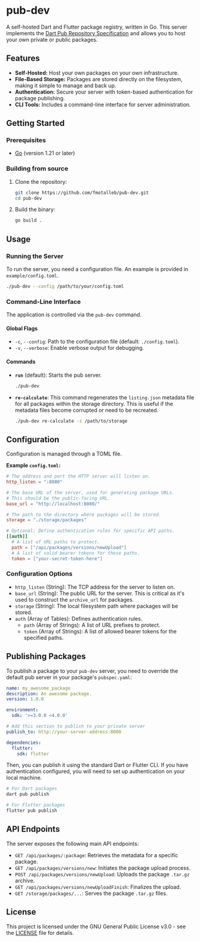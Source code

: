 # pub-dev

A self-hosted Dart and Flutter package registry, written in Go. This server implements the [Dart Pub Repository Specification](https://github.com/dart-lang/pub/blob/master/doc/repository-spec-v2.md) and allows you to host your own private or public packages.

## Features

-   **Self-Hosted:** Host your own packages on your own infrastructure.
-   **File-Based Storage:** Packages are stored directly on the filesystem, making it simple to manage and back up.
-   **Authentication:** Secure your server with token-based authentication for package publishing.
-   **CLI Tools:** Includes a command-line interface for server administration.

## Getting Started

### Prerequisites

-   [Go](https://golang.org/dl/) (version 1.21 or later)

### Building from source

1.  Clone the repository:
    ```sh
    git clone https://github.com/fmotalleb/pub-dev.git
    cd pub-dev
    ```

2.  Build the binary:
    ```sh
    go build .
    ```

## Usage

### Running the Server

To run the server, you need a configuration file. An example is provided in `example/config.toml`.

```sh
./pub-dev --config /path/to/your/config.toml
```

### Command-Line Interface

The application is controlled via the `pub-dev` command.

#### Global Flags

-   `-c`, `--config`: Path to the configuration file (default: `./config.toml`).
-   `-v`, `--verbose`: Enable verbose output for debugging.

#### Commands

-   **`run`** (default): Starts the pub server.
    ```sh
    ./pub-dev
    ```

-   **`re-calculate`**: This command regenerates the `listing.json` metadata file for all packages within the storage directory. This is useful if the metadata files become corrupted or need to be recreated.
    ```sh
    ./pub-dev re-calculate -s /path/to/storage
    ```

## Configuration

Configuration is managed through a TOML file.

**Example `config.toml`:**

```toml
# The address and port the HTTP server will listen on.
http_listen = ":8080"

# The base URL of the server, used for generating package URLs.
# This should be the public-facing URL.
base_url = "http://localhost:8080/"

# The path to the directory where packages will be stored.
storage = "./storage/packages"

# Optional: Define authentication rules for specific API paths.
[[auth]]
  # A list of URL paths to protect.
  path = ["/api/packages/versions/newUpload"]
  # A list of valid bearer tokens for these paths.
  token = ["your-secret-token-here"]
```

### Configuration Options

-   `http_listen` (String): The TCP address for the server to listen on.
-   `base_url` (String): The public URL for the server. This is critical as it's used to construct the `archive_url` for packages.
-   `storage` (String): The local filesystem path where packages will be stored.
-   `auth` (Array of Tables): Defines authentication rules.
    -   `path` (Array of Strings): A list of URL prefixes to protect.
    -   `token` (Array of Strings): A list of allowed bearer tokens for the specified paths.

## Publishing Packages

To publish a package to your `pub-dev` server, you need to override the default pub server in your package's `pubspec.yaml`:

```yaml
name: my_awesome_package
description: An awesome package.
version: 1.0.0

environment:
  sdk: '>=3.0.0 <4.0.0'

# Add this section to publish to your private server
publish_to: http://your-server-address:8080

dependencies:
  flutter:
    sdk: flutter
```

Then, you can publish it using the standard Dart or Flutter CLI. If you have authentication configured, you will need to set up authentication on your local machine.

```sh
# For Dart packages
dart pub publish

# For Flutter packages
flutter pub publish
```

## API Endpoints

The server exposes the following main API endpoints:

-   `GET /api/packages/:package`: Retrieves the metadata for a specific package.
-   `GET /api/packages/versions/new`: Initiates the package upload process.
-   `POST /api/packages/versions/newUpload`: Uploads the package `.tar.gz` archive.
-   `GET /api/packages/versions/newUploadFinish`: Finalizes the upload.
-   `GET /storage/packages/...`: Serves the package `.tar.gz` files.

## License

This project is licensed under the GNU General Public License v3.0 - see the [LICENSE](LICENSE) file for details.
